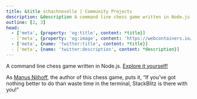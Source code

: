 ```yaml
---
title: &title schachnovelle | Community Projects
description: &description A command line chess game written in Node.js., built with WebContainer API.
outline: [2, 3]
head:
  - ['meta', {property: 'og:title', content: *title}]
  - ['meta', {property: 'og:image', content: 'https://webcontainers.io/img/og/guide-community_inspirations.png'}]
  - ['meta', {name: 'twitter:title', content: *title}]
  - ['meta', {name: 'twitter:description', content: *description}]
---
```

<script setup lang="ts">
import PageHeading from '@theme/components/CommunityProjects/CommunityProjectPageHeading.vue';
import Screenshot from '@theme/components/CommunityProjects/CommunityProjectScreenshot.vue';
</script>

<PageHeading title="schachnovelle" category="game" />

A command line chess game written in Node.js. [Explore it yourself!](https://gitlab.com/manegame/schachnovelle)

<Screenshot src="/img/community/chess.png" alt="Command line chess game" href="https://www.npmjs.com/package/schachnovelle" />

As [Manus Nijhoff](https://manusnijhoff.nl/), the author of this chess game, puts it, “If you've got nothing better to do than waste time in the terminal, StackBlitz is there with you!”
